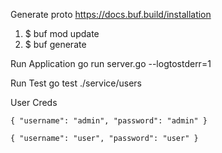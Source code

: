 Generate proto
https://docs.buf.build/installation
1. $ buf mod update
2. $ buf generate

Run Application
go run server.go --logtostderr=1

Run Test
go test ./service/users

User Creds

`{
  "username": "admin",
  "password": "admin"
}`

`{
  "username": "user",
  "password": "user"
}`